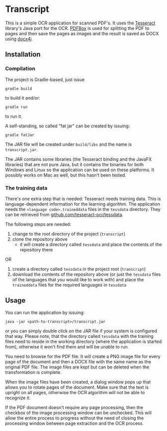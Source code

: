 # Transcript

This is a simple OCR application for scanned PDF's. It uses the
[Tesseract](https://github.com/bytedeco/javacpp-presets/tree/master/tesseract)
library's Java port for the OCR. [PDFBox](https://pdfbox.apache.org/) is used
for splitting the PDF to pages and then save the pages as images and the result
is saved as DOCX using [docx4j](https://www.docx4java.org/trac/docx4j).

## Installation

### Compilation

The project is Gradle-based, just issue

```
gradle build
```

to build it and/or:

```
gradle run
```

to run it.

A self-standing, so called "fat jar" can be created by issuing:

```
gradle fatJar
```

The JAR file will be created under `build/libs` and the name is `transcript.jar`.

The JAR contains some libraries (the Tesseract binding and the JavaFX
libraries) that are not pure Java, but it contains the binaries for both
Windows and Linux so the application can be used on these platforms. It
possibly works on Mac as well, but this hasn't been tested.

### The training data

There's one extra step that is needed: Tesseract needs training data. This is
language-dependent information for the learning algorithm. The application needs
the `<language code>.traineddata` files in the `tessdata` directory. They can be
retrieved from
[github.com/tesseract-ocr/tessdata](https://github.com/tesseract-ocr/tessdata).

The following steps are needed:

1.	change to the root directory of the project (`transcript`)
2.	clone the repository above
	-	it will create a directory called `tessdata` and place the contents
		of the repository there

OR

1.	create a directory called `tessdata` in the project root (`transcript`)
2.	download the contents of the repository above (or just the `tessdata` files
	of the languages that you would like to work with) and place the `traineddata`
	files for the required languages in `tessdata`

## Usage

You can run the application by issuing:

```
java -jar <path-to-transcript>/transcript.jar
```

or you can simply double click on the JAR file if your system is configured that
way. Please note, that the directory called `tessdata` with the training files
need to reside in the working directory (where the application is started from),
otherwise it won't find them and will be unable to run.

You need to browse for the PDF file. It will create a PNG image file for every
page of the document and then a DOCX file with the same name as the original PDF
file. The image files are kept but can be deleted when the transformation is
complete.

When the image files have been created, a dialog window pops up that allows you
to rotate pages of the document. Make sure that the text is upright on all
pages, otherwise the OCR algorithm will not be able to recognize it.

If the PDF document doesn't require any page processing, then the checkbox of
the image processing window can be unchecked. This will allow the entire
process to progress without the need of closing the processing window between
page extraction and the OCR process.
